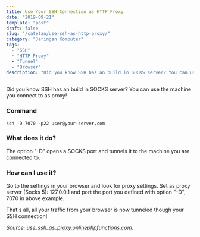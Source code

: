 ```yaml
---
title: Use Your SSH Connection as HTTP Proxy
date: "2019-09-21"
template: "post"
draft: false
slug: "/catetan/use-ssh-as-http-proxy/"
category: "Jaringan Komputer"
tags:
  - "SSH"
  - "HTTP Proxy"
  - "Tunnel"
  - "Browser"
description: "Did you know SSH has an build in SOCKS server? You can use the machine you connect to as proxy!"
---
```


Did you know SSH has an build in SOCKS server? You can use the machine you connect to as proxy!

### Command

```console
ssh -D 7070 -p22 user@your-server.com
```

### What does it do?

The option "-D" opens a SOCKS port and tunnels it to the machine you are connected to.

### How can I use it?

Go to the settings in your browser and look for proxy settings. Set as proxy server (Socks 5): 127.0.0.1 and port the port you defined with option "-D", 7070 in above example.

That's all, all your traffic from your browser is now tunneled though your SSH connection!

*Source: [use_ssh_as_proxy.onlinephpfunctions.com](http://use_ssh_as_proxy.onlinephpfunctions.com/).*